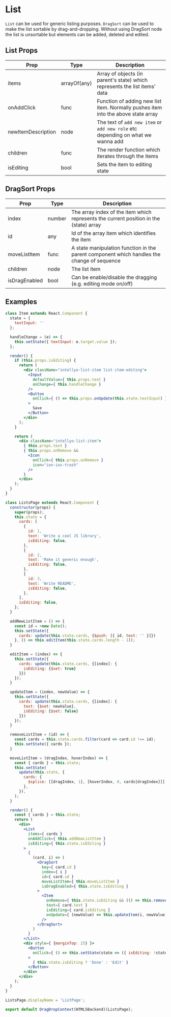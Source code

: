 # List

`List` can be used for generic listing purposes.
`DragSort` can be used to make the list sortable by drag-and-dropping. Without using DragSort node the list is unsortable but elements can be added, deleted and edited.

## List Props

| Prop | Type | Description |
| ---- | ---- | ----------- |
items | arrayOf(any) | Array of objects (in parent's state) which represents the list items' data |
onAddClick | func | Function of adding new list item. Normally pushes item into the above state array |
newItemDescription | node | The text of `add new item` or `add new role` etc depending on what we wanna add |
children | func | The render function which iterates through the items | 
isEditing | bool | Sets the item to editing state |

## DragSort Props

| Prop | Type | Description |
| ---- | ---- | ----------- |
| index | number | The array index of the item which represents the current position in the (state) array |
| id | any | Id of the array item which identifies the item |
| moveListItem | func | A state manipulation function in the parent component which handles the change of sequence |
| children | node | The list item | 
| isDragEnabled | bool | Can be enable/disable the dragging (e.g. editing mode on/off) |


## Examples

```jsx
class Item extends React.Component {
  state = {
    textInput: ''
  };

  handleChange = (e) => {
    this.setState({ textInput: e.target.value });
  };

  render() {
    if (this.props.isEditing) {
      return (
        <div className="intellyo-list-item list-item-editing">
          <Input
            defaultValue={ this.props.text }
            onChange={ this.handleChange }
          />
          <Button
            onClick={ () => this.props.onUpdate(this.state.textInput) }
          >
            Save
          </Button>
        </div>
      );
    }

    return (
      <div className="intellyo-list-item">
        { this.props.text }
        { this.props.onRemove &&
          <Icon
            onClick={ this.props.onRemove }
            icon="ion-ios-trash"
          />
        }
      </div>
    );
  }
}

class ListsPage extends React.Component {
  constructor(props) {
    super(props);
    this.state = {
      cards: [
        {
          id: 1,
          text: 'Write a cool JS library',
          isEditing: false,
        },
        {
          id: 2,
          text: 'Make it generic enough',
          isEditing: false,
        },
        {
          id: 3,
          text: 'Write README',
          isEditing: false,
        },
      ],
      isEditing: false,
    };
  }

  addNewListItem = () => {
    const id = +new Date();
    this.setState({
      cards: update(this.state.cards, {$push: [{ id, text: '' }]})
    }, () => this.editItem(this.state.cards.length - 1));
  }

  editItem = (index) => {
    this.setState({
      cards: update(this.state.cards, {[index]: {
        isEditing: {$set: true}
      }})
    });
  }

  updateItem = (index, newValue) => {
    this.setState({
      cards: update(this.state.cards, {[index]: {
        text: {$set: newValue},
        isEditing: {$set: false}
      }})
    });
  }

  removeListItem = (id) => {
    const cards = this.state.cards.filter(card => card.id !== id);
    this.setState({ cards });
  }

  moveListItem = (dragIndex, hoverIndex) => {
    const { cards } = this.state;
    this.setState(
      update(this.state, {
        cards: {
          $splice: [[dragIndex, 1], [hoverIndex, 0, cards[dragIndex]]],
        },
      }),
    );
  }

  render() {
    const { cards } = this.state;
    return (
      <div>
        <List
          items={ cards }
          onAddClick={ this.addNewListItem }
          isEditing={ this.state.isEditing }
        >
          {
            (card, i) => (
              <DragSort
                key={ card.id }
                index={ i }
                id={ card.id }
                moveListItem={ this.moveListItem }
                isDragEnabled={ this.state.isEditing }
              >
                <Item
                  onRemove={ this.state.isEditing && (() => this.removeListItem(card.id)) }
                  text={ card.text }
                  isEditing={ card.isEditing }
                  onUpdate={ (newValue) => this.updateItem(i, newValue) }
                />
              </DragSort>
            )
          }
        </List>
        <div style={ {marginTop: 25} }>
          <Button
            onClick={ () => this.setState(state => ({ isEditing: !state.isEditing })) }
          >
            { this.state.isEditing ? 'Done' : 'Edit' }
          </Button>
        </div>
      </div>
    );
  }
}

ListsPage.displayName = 'ListPage';

export default DragDropContext(HTML5Backend)(ListsPage);
```

